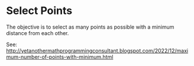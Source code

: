 # Select Points 

The objective is to select as many points as possible with a minimum distance from each other.

See: http://yetanothermathprogrammingconsultant.blogspot.com/2022/12/maximum-number-of-points-with-minimum.html
